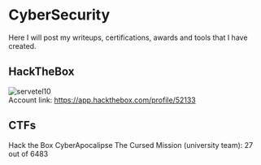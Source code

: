 # CyberSecurity

Here I will post my writeups, certifications, awards and tools that I have created.

## HackTheBox

![servetel10](http://www.hackthebox.eu/badge/image/52133)
<br>
Account link: https://app.hackthebox.com/profile/52133

## CTFs

Hack the Box CyberApocalipse The Cursed Mission (university team): 27 out of 6483
